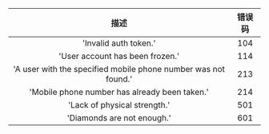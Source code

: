 |描述|错误码|
|:---:|:---:|
|'Invalid auth token.'|104|
|'User account has been frozen.'|114|
|'A user with the specified mobile phone number was not found.'|213|
|'Mobile phone number has already been taken.'|214|
|'Lack of physical strength.'|501|
|'Diamonds are not enough.'|601|
